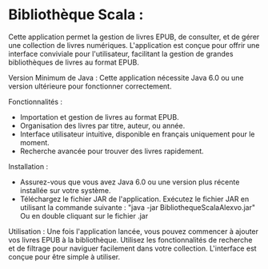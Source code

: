 # Bibliothèque Scala :
Cette application permet la gestion de livres EPUB, de consulter, et de gérer une collection de livres numériques. L'application est conçue pour offrir une interface conviviale pour l'utilisateur, facilitant la gestion de grandes bibliothèques de livres au format EPUB.

Version Minimum de Java :
Cette application nécessite Java 6.0 ou une version ultérieure pour fonctionner correctement. 

Fonctionnalités :
- Importation et gestion de livres au format EPUB.
- Organisation des livres par titre, auteur, ou année.
- Interface utilisateur intuitive, disponible en français uniquement pour le moment.
- Recherche avancée pour trouver des livres rapidement.

Installation :
- Assurez-vous que vous avez Java 6.0 ou une version plus récente installée sur votre système.
- Téléchargez le fichier JAR de l'application.
Exécutez le fichier JAR en utilisant la commande suivante :
"java -jar BibliothequeScalaAlexvo.jar"
Ou en double cliquant sur le fichier .jar

Utilisation :
Une fois l'application lancée, vous pouvez commencer à ajouter vos livres EPUB à la bibliothèque. Utilisez les fonctionnalités de recherche et de filtrage pour naviguer facilement dans votre collection. L'interface est conçue pour être simple à utiliser.
